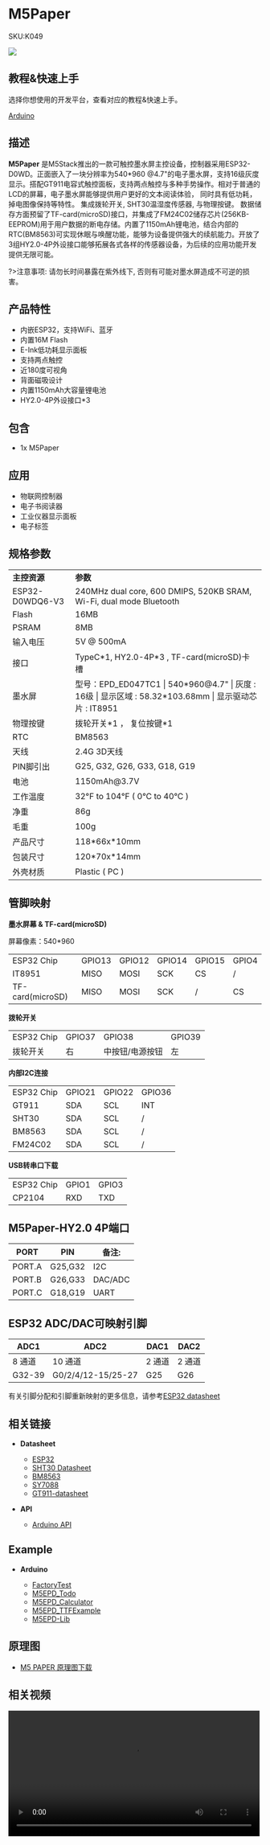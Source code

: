 # M5Paper

<el-tag effect="plain">SKU:K049</el-tag>

<div class="product_pic"><img class="pic" src="assets/img/product_pics/core/m5paper/m5paper_01.webp"></div>

## 教程&快速上手

选择你想使用的开发平台，查看对应的教程&快速上手。

<a href="/#/zh_CN/quick_start/m5paper/quick_start_arduino"><el-tag effect="plain">Arduino</el-tag></a>

## 描述

**M5Paper** 是M5Stack推出的一款可触控墨水屏主控设备，控制器采用ESP32-D0WD。正面嵌入了一块分辨率为540*960 @4.7"的电子墨水屏，支持16级灰度显示。搭配GT911电容式触控面板，支持两点触控与多种手势操作。相对于普通的LCD的屏幕，电子墨水屏能够提供用户更好的文本阅读体验， 同时具有低功耗，掉电图像保持等特性。 集成拨轮开关, SHT30温湿度传感器, 与物理按键。 数据储存方面预留了TF-card(microSD)接口，并集成了FM24C02储存芯片(256KB-EEPROM)用于用户数据的断电存储。内置了1150mAh锂电池，结合内部的RTC(BM8563)可实现休眠与唤醒功能，能够为设备提供强大的续航能力。开放了3组HY2.0-4P外设接口能够拓展各式各样的传感器设备，为后续的应用功能开发提供无限可能。

?>注意事项: 请勿长时间暴露在紫外线下, 否则有可能对墨水屏造成不可逆的损害。

## 产品特性

- 内嵌ESP32，支持WiFi、蓝牙
- 内置16M Flash
- E-Ink低功耗显示面板
- 支持两点触控
- 近180度可视角
- 背面磁吸设计
- 内置1150mAh大容量锂电池
- HY2.0-4P外设接口*3

## 包含

-  1x M5Paper

## 应用

- 物联网控制器
- 电子书阅读器
- 工业仪器显示面板
- 电子标签

## 规格参数

<table>
   <tr style="font-weight:bold">
      <td>主控资源</td>
      <td>参数</td>
   </tr>
   <tr>
      <td>ESP32-D0WDQ6-V3</td>
      <td>240MHz dual core, 600 DMIPS, 520KB SRAM, Wi-Fi, dual mode Bluetooth</td>
   </tr>
   <tr>
      <td>Flash</td>
      <td>16MB</td>
   </tr>
   <tr>
      <td>PSRAM</td>
      <td>8MB</td>
   </tr>
   <tr>
      <td>输入电压</td>
      <td>5V @ 500mA</td>
   </tr>
   <tr>
      <td>接口</td>
      <td>TypeC*1, HY2.0-4P*3 , TF-card(microSD)卡槽</td>
   </tr>
   <tr>
      <td>墨水屏</td>
      <td>型号：EPD_ED047TC1 | 540*960@4.7" | 灰度 : 16级 | 显示区域 : 58.32*103.68mm | 显示驱动芯片 : IT8951</td>
   </tr>
   <tr>
      <td>物理按键</td>
      <td>拨轮开关*1 ， 复位按键*1</td>
   </tr>
   <tr>
      <td>RTC</td>
      <td>BM8563</td>
   </tr>
   <tr>
      <td>天线</td>
      <td>2.4G 3D天线</td>
   </tr>
   <tr>
      <td>PIN脚引出</td>
      <td>G25, G32, G26, G33, G18, G19</td>
   </tr>
   <tr>
      <td>电池</td>
      <td>1150mAh@3.7V</td>
   </tr>
   <tr>
      <td>工作温度</td>
      <td>32°F to 104°F ( 0°C to 40°C )</td>
   </tr>
   <tr>
      <td>净重</td>
      <td>86g</td>
   </tr>
   <tr>
      <td>毛重</td>
      <td>100g</td>
   </tr>
   <tr>
      <td>产品尺寸</td>
      <td>118*66x*10mm</td>
   </tr>
   <tr>
      <td>包装尺寸</td>
      <td>120*70x*14mm</td>
   </tr>
   <tr>
      <td>外壳材质</td>
      <td>Plastic ( PC )</td>
   </tr>
</table>

## 管脚映射

**墨水屏幕 & TF-card(microSD)**

屏幕像素：540*960
 
<table>
 <tr><td>ESP32 Chip</td><td>GPIO13</td><td>GPIO12</td><td>GPIO14</td><td>GPIO15</td><td>GPIO4</td></tr>
 <tr><td>IT8951</td><td>MISO</td><td>MOSI</td><td>SCK</td><td>CS</td><td>/</td></tr>
 <tr><td>TF-card(microSD)</td><td>MISO</td><td>MOSI</td><td>SCK</td><td>/</td><td>CS</td></tr>
</table>


**拨轮开关**

<table>
 <tr><td>ESP32 Chip</td><td>GPIO37</td><td>GPIO38</td><td>GPIO39</td></tr>
 <tr><td>拨轮开关</td><td>右</td><td>中按钮/电源按钮</td><td>左</td></tr>
</table>


**内部I2C连接**

<table>
 <tr><td>ESP32 Chip</td><td>GPIO21</td><td>GPIO22</td><td>GPIO36</td></tr>
 <tr><td>GT911</td><td>SDA</td><td>SCL</td><td>INT</td></tr>
 <tr><td>SHT30</td><td>SDA</td><td>SCL</td><td>/</td></tr>
 <tr><td>BM8563</td><td>SDA</td><td>SCL</td><td>/</td></tr>
 <tr><td>FM24C02</td><td>SDA</td><td>SCL</td><td>/</td></tr>
</table>

**USB转串口下载**

<table>
 <tr><td>ESP32 Chip</td><td>GPIO1</td><td>GPIO3</td></tr>
 <tr><td>CP2104</td><td>RXD</td><td>TXD</td></tr>
</table>

## M5Paper-HY2.0 4P端口

<table>
      <thead>
         <th>PORT</th>
         <th>PIN</th>
         <th>备注:</th>
      </thead>
      <tbody>
      <tr>
         <td>PORT.A</td>
         <td>G25,G32</td>
         <td>I2C</td>
      </tr>
      <tr>
         <td>PORT.B</td>
         <td>G26,G33</td>
         <td>DAC/ADC</td>
      </tr>
      <tr>
         <td>PORT.C</td>
         <td>G18,G19</td>
         <td>UART</td>
      </tr>
    </tbody>
</table>

## ESP32 ADC/DAC可映射引脚

<table>
      <thead>
         <th>ADC1</th>
         <th>ADC2</th>
         <th>DAC1</th>
         <th>DAC2</th>
      </thead>
      <tbody>
      <tr>
         <td>8 通道</td>
         <td>10 通道</td>
         <td>2 通道</td>
         <td>2 通道</td>  
      </tr>
      <tr>
         <td>G32-39</td>
         <td>G0/2/4/12-15/25-27</td>
         <td>G25</td>
         <td>G26</td>
      </tr>
    </tbody>
</table>

有关引脚分配和引脚重新映射的更多信息，请参考[ESP32 datasheet](https://m5stack.oss-cn-shenzhen.aliyuncs.com/resource/docs/datasheet/core/esp32_datasheet_cn.pdf)


## 相关链接

- **Datasheet** 
   - [ESP32](https://m5stack.oss-cn-shenzhen.aliyuncs.com/resource/docs/datasheet/core/esp32_datasheet_en.pdf)
   - [SHT30 Datasheet](https://m5stack.oss-cn-shenzhen.aliyuncs.com/resource/docs/datasheet/unit/SHT3x_Datasheet_digital.pdf)
   - [BM8563](https://m5stack.oss-cn-shenzhen.aliyuncs.com/resource/docs/datasheet/core/BM8563_V1.1_cn.pdf)
   - [SY7088](https://m5stack.oss-cn-shenzhen.aliyuncs.com/resource/docs/datasheet/core/SY7088-Silergy.pdf)
   - [GT911-datasheet](https://m5stack.oss-cn-shenzhen.aliyuncs.com/resource/docs/datasheet/core/m5paper/gt911_datasheet.pdf)

- **API** 

   - [Arduino API](zh_CN/arduino/arduino_home_page?id=m5paper)

## Example

- **Arduino** 

   - [FactoryTest](https://github.com/m5stack/M5Paper_FactoryTest)
   - [M5EPD_Todo](https://github.com/m5stack/M5EPD_Todo)
   - [M5EPD_Calculator](https://github.com/m5stack/M5EPD_Calculator)
   - [M5EPD_TTFExample](https://github.com/m5stack/M5EPD_TTFExample)
   - [M5EPD-Lib](https://github.com/m5stack/M5EPD)


## 原理图

   - [M5 PAPER 原理图下载](https://m5stack.oss-cn-shenzhen.aliyuncs.com/resource/docs/schematic/Core/m5paper/M5_PAPER_SCH.pdf)

## 相关视频

<video width="500" controls>
    <source src="https://m5stack.oss-cn-shenzhen.aliyuncs.com/video/Product_example_video/Core/M5PAPER.mp4" type="video/mp4">
</video>

<script>

   // var purchase_link = 'https://m5stack.com/collections/m5-core/products/m5stack-core2-esp32-iot-development-kit';

   // var quickstart_link = 'https://docs.m5stack.com/#/zh_CN/quick_start/core2/m5stack_core2_quick_start';

   // anchor_search(purchase_link,quickstart_link);
   anchor_search();
   scrollFunc();

</script>